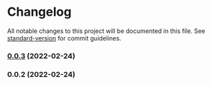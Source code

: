 # Changelog

All notable changes to this project will be documented in this file. See [standard-version](https://github.com/conventional-changelog/standard-version) for commit guidelines.

### [0.0.3](https://github.com/emilioaray-dev/donremolo-next/compare/v0.0.2...v0.0.3) (2022-02-24)

### 0.0.2 (2022-02-24)
